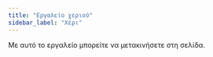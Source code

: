 ```yaml
---
title: "Εργαλείο χεριού"
sidebar_label: "Χέρι"
---
```



Με αυτό το εργαλείο μπορείτε να μετακινήσετε στη σελίδα.

